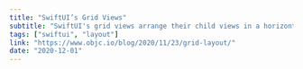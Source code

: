 ```yaml
---
title: "SwiftUI’s Grid Views"
subtitle: "SwiftUI's grid views arrange their child views in a horizontal or vertical grid. In this post, Florian Kugler from Objc.io examines some surprising behavior of grid views and explains how their layout algorithm works."
tags: ["swiftui", "layout"]
link: "https://www.objc.io/blog/2020/11/23/grid-layout/"
date: "2020-12-01"
---
```

